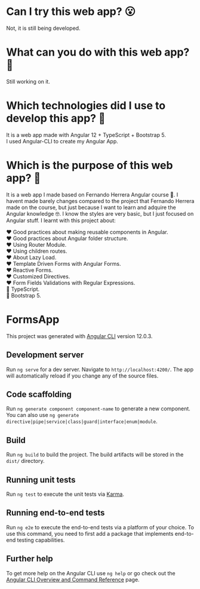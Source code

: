 # Can I try this web app? :open_mouth:

Not, it is still being developed.

# What can you do with this web app? :thinking:

Still working on it.


# Which technologies did I use to develop this app? :thinking:

It is a web app made with Angular 12 + TypeScript + Bootstrap 5. <br>
I used Angular-CLI to create my Angular App. <br>

# Which is the purpose of this web app? :thinking:

It is a web app I made based on Fernando Herrera Angular course 🧐. I havent made barely changes compared to the project that Fernando Herrera made on the course, but just because I want to learn and adquire the Angular knowledge 🤓. I know the styles are very basic, but I just focused on Angular stuff. I learnt with this project about:

❤️ Good practices about making reusable components in Angular. <br>
❤️ Good practices about Angular folder structure. <br>
:heart: Using Router Module.<br>
:heart: Using children routes.  <br>
:heart: About Lazy Load. <br>
:heart: Template Driven Forms with Angular Forms. <br>
:heart: Reactive Forms. <br>
:heart: Customized Directives. <br>
:heart: Form Fields Validations with Regular Expressions. <br>
:blue_heart: TypeScript. <br>
:art: Bootstrap 5. <br>


# FormsApp

This project was generated with [Angular CLI](https://github.com/angular/angular-cli) version 12.0.3.

## Development server

Run `ng serve` for a dev server. Navigate to `http://localhost:4200/`. The app will automatically reload if you change any of the source files.

## Code scaffolding

Run `ng generate component component-name` to generate a new component. You can also use `ng generate directive|pipe|service|class|guard|interface|enum|module`.

## Build

Run `ng build` to build the project. The build artifacts will be stored in the `dist/` directory.

## Running unit tests

Run `ng test` to execute the unit tests via [Karma](https://karma-runner.github.io).

## Running end-to-end tests

Run `ng e2e` to execute the end-to-end tests via a platform of your choice. To use this command, you need to first add a package that implements end-to-end testing capabilities.

## Further help

To get more help on the Angular CLI use `ng help` or go check out the [Angular CLI Overview and Command Reference](https://angular.io/cli) page.
